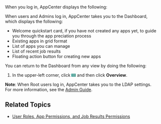 When you log in, AppCenter displays the following:

When users and Admins log in, AppCenter takes you to the Dashboard, which displays the following: 

* Welcome quickstart card, if you have not created any apps yet, to guide you through the app preciation process 
* Existing apps in grid format
* List of apps you can manage
* List of recent job results
* Floating action button for creating new apps

You can return to the Dashboard from any view by doing the following:

1. In the upper-left corner, click ![menu button](images/menu-button.png) and then click **Overview**.

**Note**: When Root users log in, AppCenter takes you to the LDAP settings. For more information, see the [Admin Guide](../admin-guide/index.md).

## Related Topics
* [User Roles, App Permissions, and Job Results Permissions](app-permission-user-role.md)
